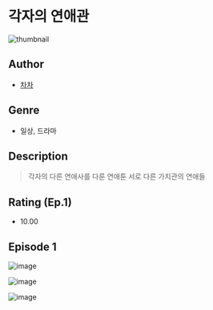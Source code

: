 # 각자의 연애관
![thumbnail](https://image-comic.pstatic.net/user_contents_data/challenge_comic/2023/05/23/344377/upload_4049408112269341493_480x623.jpeg)

## Author
- [차차](https://comic.naver.com/artistTitle?id=344377)

## Genre
- 일상, 드라마

## Description
> 각자의 다른 연애사를 다룬 연애툰 서로 다른 가치관의 연애들


## Rating (Ep.1)
- 10.00

## Episode 1
![image](https://image-comic.pstatic.net/user_contents_data/challenge_comic/2023/05/26/344377/upload_7305739521645097572.jpeg)

![image](https://image-comic.pstatic.net/user_contents_data/challenge_comic/2023/05/26/344377/upload_7364573079688197680.jpeg)

![image](https://image-comic.pstatic.net/user_contents_data/challenge_comic/2023/05/26/344377/upload_3834023662809801015.jpeg)
